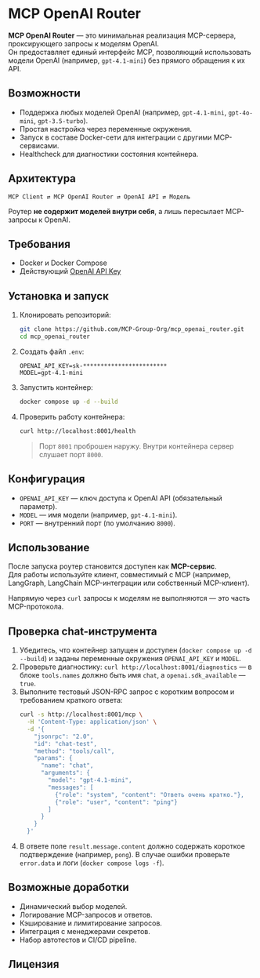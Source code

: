 # MCP OpenAI Router

**MCP OpenAI Router** — это минимальная реализация MCP-сервера, проксирующего запросы к моделям OpenAI.  
Он предоставляет единый интерфейс MCP, позволяющий использовать модели OpenAI (например, `gpt-4.1-mini`) без прямого обращения к их API.

## Возможности

- Поддержка любых моделей OpenAI (например, `gpt-4.1-mini`, `gpt-4o-mini`, `gpt-3.5-turbo`).
- Простая настройка через переменные окружения.
- Запуск в составе Docker-сети для интеграции с другими MCP-сервисами.
- Healthcheck для диагностики состояния контейнера.

## Архитектура

```
MCP Client ⇄ MCP OpenAI Router ⇄ OpenAI API ⇄ Модель
```

Роутер **не содержит моделей внутри себя**, а лишь пересылает MCP-запросы к OpenAI.

## Требования

- Docker и Docker Compose
- Действующий [OpenAI API Key](https://platform.openai.com/)

## Установка и запуск

1. Клонировать репозиторий:
   ```bash
   git clone https://github.com/MCP-Group-Org/mcp_openai_router.git
   cd mcp_openai_router
   ```

2. Создать файл `.env`:
   ```env
   OPENAI_API_KEY=sk-************************
   MODEL=gpt-4.1-mini
   ```

3. Запустить контейнер:
   ```bash
   docker compose up -d --build
   ```

4. Проверить работу контейнера:
   ```bash
   curl http://localhost:8001/health
   ```

   > Порт `8001` проброшен наружу. Внутри контейнера сервер слушает порт `8000`.

## Конфигурация

- `OPENAI_API_KEY` — ключ доступа к OpenAI API (обязательный параметр).
- `MODEL` — имя модели (например, `gpt-4.1-mini`).
- `PORT` — внутренний порт (по умолчанию `8000`).

## Использование

После запуска роутер становится доступен как **MCP-сервис**.  
Для работы используйте клиент, совместимый с MCP (например, LangGraph, LangChain MCP-интеграции или собственный MCP-клиент).  

Напрямую через `curl` запросы к моделям не выполняются — это часть MCP-протокола.

## Проверка chat-инструмента

1. Убедитесь, что контейнер запущен и доступен (`docker compose up -d --build`) и заданы переменные окружения `OPENAI_API_KEY` и `MODEL`.
2. Проверьте диагностику: `curl http://localhost:8001/diagnostics` — в блоке `tools.names` должно быть имя `chat`, а `openai.sdk_available` — `true`.
3. Выполните тестовый JSON-RPC запрос с коротким вопросом и требованием краткого ответа:
   ```bash
   curl -s http://localhost:8001/mcp \
     -H 'Content-Type: application/json' \
     -d '{
       "jsonrpc": "2.0",
       "id": "chat-test",
       "method": "tools/call",
       "params": {
         "name": "chat",
         "arguments": {
           "model": "gpt-4.1-mini",
           "messages": [
             {"role": "system", "content": "Ответь очень кратко."},
             {"role": "user", "content": "ping"}
           ]
         }
       }
     }'
   ```
4. В ответе поле `result.message.content` должно содержать короткое подтверждение (например, `pong`). В случае ошибки проверьте `error.data` и логи (`docker compose logs -f`).

## Возможные доработки

- Динамический выбор моделей.
- Логирование MCP-запросов и ответов.
- Кэширование и лимитирование запросов.
- Интеграция с менеджерами секретов.
- Набор автотестов и CI/CD pipeline.

## Лицензия
